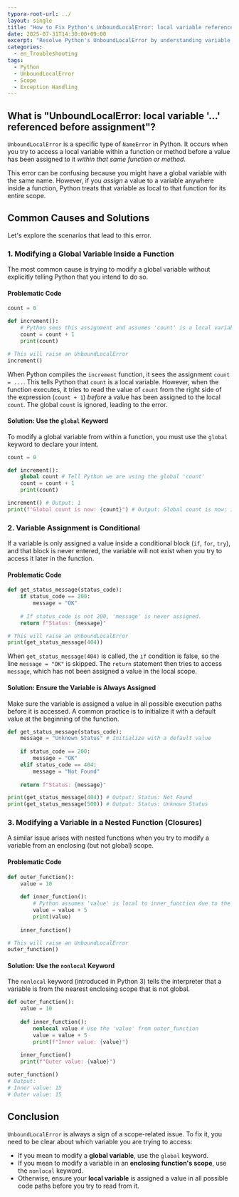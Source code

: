 ```yaml
---
typora-root-url: ../
layout: single
title: "How to Fix Python's UnboundLocalError: local variable referenced before assignment"
date: 2025-07-31T14:30:00+09:00
excerpt: "Resolve Python's UnboundLocalError by understanding variable scope. Learn to use the `global` and `nonlocal` keywords or ensure a variable is always assigned a value within a function's scope before it is accessed."
categories:
  - en_Troubleshooting
tags:
  - Python
  - UnboundLocalError
  - Scope
  - Exception Handling
---
```


## What is "UnboundLocalError: local variable '...' referenced before assignment"?

`UnboundLocalError` is a specific type of `NameError` in Python. It occurs when you try to access a local variable within a function or method before a value has been assigned to it *within that same function or method*.

This error can be confusing because you might have a global variable with the same name. However, if you *assign* a value to a variable anywhere inside a function, Python treats that variable as local to that function for its entire scope.

## Common Causes and Solutions

Let's explore the scenarios that lead to this error.

### 1. Modifying a Global Variable Inside a Function

The most common cause is trying to modify a global variable without explicitly telling Python that you intend to do so.

#### Problematic Code

```python
count = 0

def increment():
    # Python sees this assignment and assumes 'count' is a local variable.
    count = count + 1
    print(count)

# This will raise an UnboundLocalError
increment()
```

When Python compiles the `increment` function, it sees the assignment `count = ...`. This tells Python that `count` is a local variable. However, when the function executes, it tries to read the value of `count` from the right side of the expression (`count + 1`) *before* a value has been assigned to the local `count`. The global `count` is ignored, leading to the error.

#### Solution: Use the `global` Keyword

To modify a global variable from within a function, you must use the `global` keyword to declare your intent.

```python
count = 0

def increment():
    global count # Tell Python we are using the global 'count'
    count = count + 1
    print(count)

increment() # Output: 1
print(f"Global count is now: {count}") # Output: Global count is now: 1
```

### 2. Variable Assignment is Conditional

If a variable is only assigned a value inside a conditional block (`if`, `for`, `try`), and that block is never entered, the variable will not exist when you try to access it later in the function.

#### Problematic Code

```python
def get_status_message(status_code):
    if status_code == 200:
        message = "OK"
    
    # If status_code is not 200, 'message' is never assigned.
    return f"Status: {message}"

# This will raise an UnboundLocalError
print(get_status_message(404))
```

When `get_status_message(404)` is called, the `if` condition is false, so the line `message = "OK"` is skipped. The `return` statement then tries to access `message`, which has not been assigned a value in the local scope.

#### Solution: Ensure the Variable is Always Assigned

Make sure the variable is assigned a value in all possible execution paths before it is accessed. A common practice is to initialize it with a default value at the beginning of the function.

```python
def get_status_message(status_code):
    message = "Unknown Status" # Initialize with a default value
    
    if status_code == 200:
        message = "OK"
    elif status_code == 404:
        message = "Not Found"
    
    return f"Status: {message}"

print(get_status_message(404)) # Output: Status: Not Found
print(get_status_message(500)) # Output: Status: Unknown Status
```

### 3. Modifying a Variable in a Nested Function (Closures)

A similar issue arises with nested functions when you try to modify a variable from an enclosing (but not global) scope.

#### Problematic Code

```python
def outer_function():
    value = 10
    
    def inner_function():
        # Python assumes 'value' is local to inner_function due to the assignment.
        value = value + 5
        print(value)
        
    inner_function()

# This will raise an UnboundLocalError
outer_function()
```

#### Solution: Use the `nonlocal` Keyword

The `nonlocal` keyword (introduced in Python 3) tells the interpreter that a variable is from the nearest enclosing scope that is not global.

```python
def outer_function():
    value = 10
    
    def inner_function():
        nonlocal value # Use the 'value' from outer_function
        value = value + 5
        print(f"Inner value: {value}")
        
    inner_function()
    print(f"Outer value: {value}")

outer_function()
# Output:
# Inner value: 15
# Outer value: 15
```

## Conclusion

`UnboundLocalError` is always a sign of a scope-related issue. To fix it, you need to be clear about which variable you are trying to access:
*   If you mean to modify a **global variable**, use the `global` keyword.
*   If you mean to modify a variable in an **enclosing function's scope**, use the `nonlocal` keyword.
*   Otherwise, ensure your **local variable** is assigned a value in all possible code paths before you try to read from it.
